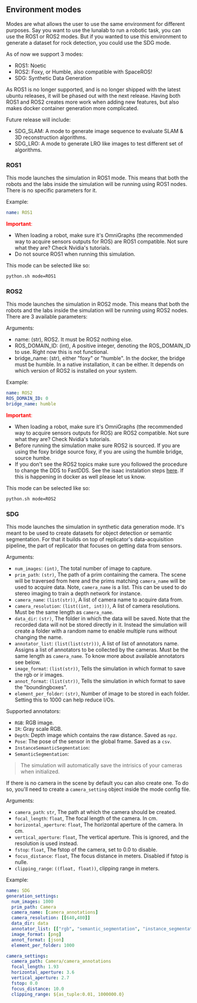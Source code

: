## Environment modes

Modes are what allows the user to use the same environment for different purposes. Say you want to use the lunalab to run a robotic task, you can use the ROS1 or ROS2 modes. But if you wanted to use this environment to generate a dataset for rock detection, you could use the SDG mode.

As of now we support 3 modes:
- ROS1: Noetic
- ROS2: Foxy, or Humble, also compatible with SpaceROS!
- SDG: Synthetic Data Generation

As ROS1 is no longer supported, and is no longer shipped with the latest ubuntu releases, it will be phased out with the next release. Having both ROS1 and ROS2 creates more work when adding new features, but also makes docker container generation more complicated.

Future release will include:
- SDG_SLAM: A mode to generate image sequence to evaluate SLAM & 3D reconstruction algorithms.
- SDG_LRO: A mode to generate LRO like images to test different set of algorithms.

### ROS1
This mode launches the simulation in ROS1 mode. This means that both the robots and the labs inside the simulation will be running using ROS1 nodes. There is no specific parameters for it.

Example:
```yaml
name: ROS1
```

<span style="color: red;">**Important**:</span>
- When loading a robot, make sure it's OmniGraphs (the recommended way to acquire sensors outputs for ROS) are ROS1 compatible. Not sure what they are? Check Nvidia's tutorials.
- Do not source ROS1 when running this simulation.

This mode can be selected like so:
```bash
python.sh mode=ROS1
```

### ROS2
This mode launches the simulation in ROS2 mode. This means that both the robots and the labs inside the simulation will be running using ROS2 nodes. There are 3 available parameters:

Arguments:
- name: (str), ROS2. It must be ROS2 nothing else.
- ROS_DOMAIN_ID: (int), A positive integer, denoting the ROS_DOMAIN_ID to use. Right now this is not functional.
- bridge_name: (str), either "foxy" or "humble". In the docker, the bridge must be humble. In a native installation, it can be either. It depends on which version of ROS2 is installed on your system.

Example:
```yaml
name: ROS2
ROS_DOMAIN_ID: 0
bridge_name: humble
```

<span style="color: red;">**Important**:</span>
- When loading a robot, make sure it's OmniGraphs (the recommended way to acquire sensors outputs for ROS) are ROS2 compatible. Not sure what they are? Check Nvidia's tutorials.
- Before running the simulation make sure ROS2 is sourced. If you are using the foxy bridge source foxy, if you are using the humble bridge, source humbe.
- If you don't see the ROS2 topics make sure you followed the procedure to change the DDS to FastDDS. See the isaac instalation steps [here](). If this is happening in docker as well please let us know.

This mode can be selected like so:
```bash
python.sh mode=ROS2
```

### SDG
This mode launches the simulation in synthetic data generation mode. It's meant to be used to create datasets for object detection or semantic segmentation. For that it builds on top of replicator's data-acquisition pipeline, the part of replicator that focuses on getting data from sensors. 

Arguments:
- `num_images`: `(int)`, The total number of image to capture.
- `prim_path`: `(str)`, The path of a prim containing the camera. The scene will be traversed from here and the prims matching `camera_name` will be used to acquire data. Note, `camera_name` is a list. This can be used to do stereo imaging to train a depth network for instance.
- `camera_name`: `(list(str))`, A list of camera name to acquire data from.
- `camera_resolution`: `(list((int, int)))`, A list of camera resolutions. Must be the same length as `camera_name`.
- `data_dir`: `(str)`, The folder in which the data will be saved. Note that the recorded data will not be stored directly in it. Instead the simulation will create a folder with a random name to enable multiple runs without changing the name.
- `annotator_list`: `(list(list(str)))`, A list of list of annotators name. Assigns a list of annotators to be collected by the cameras. Must be the same length as `camera_name`. To know more about available annotators see below.
- `image_format`: `(list(str))`, Tells the simulation in which format to save the rgb or ir images.
- `annot_format`: `(list(str))`, Tells the simulation in which format to save the "boundingboxes".
- `element_per_folder`: `(str)`, Number of image to be stored in each folder. Setting this to 1000 can help reduce I/Os.

Supported annotators:
- `RGB`: RGB image.
- `IR`: Gray scale RGB.
- `Depth`: Depth image which contains the raw distance. Saved as `npz`.
- `Pose`: The pose of the sensor in the global frame. Saved as a `csv`.
- `InstanceSemanticSegmentation`: 
- `SemanticSegmentation`:

> The simulation will automatically save the intrisics of your cameras when initialized.

If there is no camera in the scene by default you can also create one. To do so, you'll need to create a `camera_setting` object inside the mode config file.

Arguments:
- `camera_path`: `str`, The path at which the camera should be created.
- `focal_length`: `float`, The focal length of the camera. In cm.
- `horizontal_aperture`: `float`, The horizontal aperture of the camera. In cm.
- `vertical_aperture`: `float`, The vertical aperture. This is ignored, and the resolution is used instead.
- `fstop`: `float`, The fstop of the camera, set to 0.0 to disable.
- `focus_distance`: `float`, The focus distance in meters. Disabled if fstop is nulle.
- `clipping_range`: `((float, float))`, clipping range in meters.

Example:
```yaml
name: SDG
generation_settings:
  num_images: 1000
  prim_path: Camera
  camera_name: [camera_annotations]
  camera_resolution: [[640,480]]
  data_dir: data
  annotator_list: [["rgb", "semantic_segmentation", "instance_segmentation"]]
  image_format: [png]
  annot_format: [json]
  element_per_folder: 1000

camera_settings:
  camera_path: Camera/camera_annotations
  focal_length: 1.93
  horizontal_aperture: 3.6
  vertical_aperture: 2.7
  fstop: 0.0
  focus_distance: 10.0
  clipping_range: ${as_tuple:0.01, 1000000.0}
```
